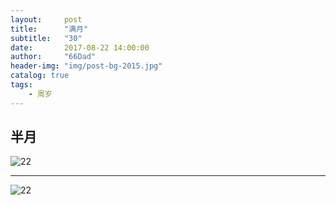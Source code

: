 ```yaml
---
layout:     post
title:      "满月"
subtitle:   "30"
date:       2017-08-22 14:00:00
author:     "66Dad"
header-img: "img/post-bg-2015.jpg"
catalog: true
tags:
    - 周岁
---
```


## 半月

![22](http://ovh6eklj5.bkt.clouddn.com/IMG_20170818_221011.jpg)

-----

![22](http://ovh6eklj5.bkt.clouddn.com/IMG_20170822_193620.jpg)
